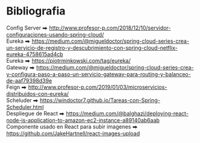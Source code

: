 # Bibliografia

Config Server ⮕  http://www.profesor-p.com/2018/12/10/servidor-configuraciones-usando-spring-cloud/
<br>
Eureka ⮕  https://medium.com/@migueldoctor/spring-cloud-series-crea-un-servicio-de-registro-y-descubrimiento-con-spring-cloud-netflix-eureka-4758615ad4cb
<br>
Eureka ⮕  https://piotrminkowski.com/tag/eureka/
<br>
Gateway ⮕   https://medium.com/@migueldoctor/spring-cloud-series-crea-y-configura-paso-a-paso-un-servicio-gateway-para-routing-y-balanceo-de-aaf79398d39e
<br>
Feign ⮕   http://www.profesor-p.com/2019/01/03/microservicios-distribuidos-con-eureka/
<br>
Scheluder ⮕  https://windoctor7.github.io/Tareas-con-Spring-Scheduler.html
<br>
Despliegue de React ⮕   https://medium.com/@balghazi/deploying-react-node-js-application-to-amazon-ec2-instance-a89140ab6aab
<br>
Componente usado en React para subir imagenes ⮕  https://github.com/JakeHartnell/react-images-upload 